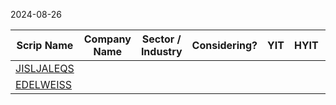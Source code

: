 2024-08-26


| Scrip Name                                | Company Name | Sector / Industry | Considering? | YIT | HYIT | QIT | MIT | WIT | DIT | HIT | TDA Done? | Remarks |
| ----------------------------------------- | ------------ | ----------------- | ------------ | --- | ---- | --- | --- | --- | --- | --- | --------- | ------- |
| [JISLJALEQS](../JISLJALEQS/JISLJALEQS.md) |              |                   |              |     |      |     |     |     |     |     |           |         |
| [EDELWEISS](../EDELWEISS/EDELWEISS.md)    |              |                   |              |     |      |     |     |     |     |     |           |         |
